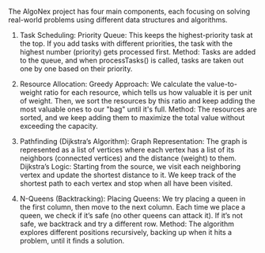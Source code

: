 The AlgoNex project has four main components, each focusing on solving real-world problems using different data structures and algorithms.

1. Task Scheduling:
  Priority Queue: This keeps the highest-priority task at the top. If you add tasks with different priorities, the task with the highest number (priority) gets processed first.
  Method: Tasks are added to the queue, and when processTasks() is called, tasks are taken out one by one based on their priority.

2. Resource Allocation:
  Greedy Approach: We calculate the value-to-weight ratio for each resource, which tells us how valuable it is per unit of weight. Then, we sort the resources by this ratio and keep adding the most valuable ones to our "bag" until it's full.
  Method: The resources are sorted, and we keep adding them to maximize the total value without exceeding the capacity.

3. Pathfinding (Dijkstra’s Algorithm):
  Graph Representation: The graph is represented as a list of vertices where each vertex has a list of its neighbors (connected vertices) and the distance (weight) to them.
  Dijkstra’s Logic: Starting from the source, we visit each neighboring vertex and update the shortest distance to it. We keep track of the shortest path to each vertex and stop when all have been visited.

4. N-Queens (Backtracking):
  Placing Queens: We try placing a queen in the first column, then move to the next column. Each time we place a queen, we check if it’s safe (no other queens can attack it). If it’s not safe, we backtrack and try a different row.
  Method: The algorithm explores different positions recursively, backing up when it hits a problem, until it finds a solution.
